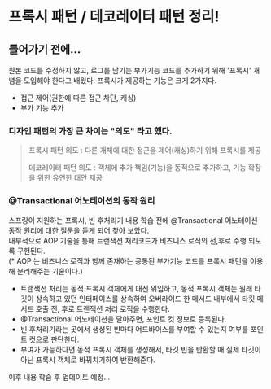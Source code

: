 # 프록시 패턴 / 데코레이터 패턴 정리!

## 들어가기 전에...
원본 코드를 수정하지 않고, 로그를 남기는 부가기능 코드를 추가하기 위해 '프록시' 개념을 도입해야 한다고 배웠다. 
프록시가 제공하는 기능은 크게 2가지다. 
- 접근 제어(권한에 따른 접근 차단, 캐싱)
- 부가 기능 추가


### 디자인 패턴의 가장 큰 차이는 "의도" 라고 했다.
> 프록시 패턴 의도 : 다른 개체에 대한 접근을 제어(캐싱)하기 위해 프록시를 제공
> 
> 데코레이터 패턴 의도 : 객체에 추가 책임(기능)을 동적으로 추가하고, 기능 확장을 위한 유연한 대안 제공 

### @Transactional 어노테이션의 동작 원리 
스프링이 지원하는 프록시, 빈 후처리기 내용 학습 전에 @Transactional 어노테이션 동작 원리에 대한 질문을 듣게 되어 찾아 보았다. </br>
내부적으로 AOP 기술을 통해 트랜잭션 처리코드가 비즈니스 로직의 전,후로 수행 되도록 구현된다. </br>
(* AOP 는 비즈니스 로직과 함께 존재하는 공통된 부가기능 코드를 프록시 패턴을 이용해 분리해주는 기술이다.) </br>
- 트랜잭션 처리는 동적 프록시 객체에게 대신 위임하고, 동적 프록시 객체는 원래 타깃이 상속하고 있던 인터페이스를 상속하여 오버라이드 한 메서드 내부에서 타킷 메서드 호출 전, 후로 트랜잭션 처리 로직을 수행한다.
- @Transactional 어노테이션을 달아주면, 포인트 컷 정보로 등록된다. 
- 빈 후처리기라는 곳에서 생성된 빈마다 어드바이스를 부여할 수 있는지 여부를 포인트 컷으로 판단한다. 
- 부여가 가능하다면 동적 프록시 객체를 생성해서, 타깃 빈을 반환할 때 실제 타깃이 아닌 프록시 객체로 바꿔치기하여 반환해준다.

이후 내용 학습 후 업데이트 예정...
